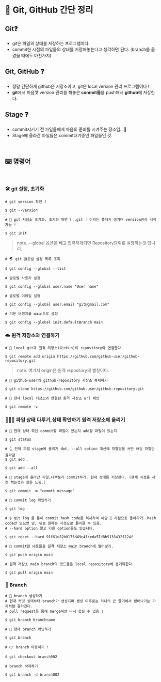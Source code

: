 # 🧩 Git, GitHub 간단 정리

## Git❓
- git은 파일의 상태를 저장하는 프로그램이다.
- commit한 시점의 파일들의 상태를 저장해놓는다고 생각하면 된다. (branch를 옮겼을 때에도 마찬가지)

## Git, GitHub ❓
- 정말 간단하게 github은 저장소이고, git은 local version 관리 프로그램이다 !
- **git**에서 마음껏 version 관리를 해놓은 **commit들**을 push해서 **github**에 저장한다. 

## Stage ❓
- commit시키기 전 파일들에게 마음의 준비를 시켜주는 장소임.. 🙏
- Stage에 올라간 파일들은 commit대기중인 파일들인 것.

<br>

## ⌨️ 명령어

<br>

### 🛠 git 설정, 초기화

```
# git version 확인 !

$ git --version
```

```
# 🌱 git 저장소 초기화. 초기화 하면 [ .git ] 이라는 폴더가 생기며 version관리 시작가능 !

$ git init
```

> note. --global 옵션을 빼고 입력하게되면 Repository단위로 설정하는것 입니다.
```
# 🌏 git 글로벌 설정 목록 조회 

$ git config --global --list
```

```
# 글로벌 사용자 설정

$ git config --global user.name "User name"
```

```
# 글로벌 이메일 설정

$ git config --global user.email "git@gmail.com"
```

```
# 기본 브랜치를 main으로 설정

$ git config --global init.defaultBranch main
```

### ☁️ 원격 저장소와 연결하기
```
# 🚀 local git과 원격 저장소(GitHub)의 repository와 연결한다. 

$ git remote add origin https://github.com/github-user/github-repository.git
```
> note. 여기서 origin은 원격 repository의 별칭이다.

```
# 💎 github-user의 github-repository 저장소 복제하기

$ git clone https://github.com/github-user/github-repository.git
```
```
# 👀 현재 local 저장소와 연결된 원격 저장소 url 확인

$ git remote -v
```

### 🧑🏻‍💻 파일 상태 다루기,상태 확인하기 원격 저장소에 올리기

``` 
# 👀 현재 상태 확인 commit할 파일이 있는지 add할 파일이 있는지

$ git status
```

```
# 👆 전체 파일 stage에 올리기 dot, --all option 대신에 파일명을 쓰면 해당 파일만 올라감
$ git add .

$ git add --all
```

```
# 📸 stage에 올라간 파일,디렉토리 commit하기. 현재 상태를 저장한다. (현재 시점을 사진 찍는것과 같은 느낌.)

$ git commit -m "commit message"
```

``` 
# 👀 commit log 확인하기

$ git log
```

```
# $ git log 를 통해 commit hash code를 복사하여 해당 📸 시점으로 돌아가기. hash code만 있으면 앞, 뒤로 원하는 시점으로 돌아갈 수 있음.
# --hard option 말고 다른 option들도 있습니다.

$ git reset --hard 91f61e82b0175d49c4fceda57d8b9133432f124f
```

```
# 🚀 commit한 내용들을 원격 저장소 main branch에 밀어넣기.

$ git push origin main
```

```
# 원격 저장소 main branch의 코드들을 local repository에 동기화한다. 

$ git pull origin main
```

### 🌱 Branch

```
# 🌱 branch 생성하기
# 현재 커밋 상태부터 branch가 생성되며 생성 이후로는 하나의 큰 줄기에서 뻗어나가는 가지처럼 갈라진다.
# pull request를 통해 merge하면 다시 합칠 수 있음 !

$ git branch branchname
```

``` 
# 👀 현재 branch 확인하기

$ git branch
```

```
# 👉 branch 이동하기 !

$ git checkout branch002
```

```
# branch 삭제하기

$ git branch -d branch002
```